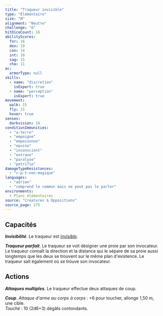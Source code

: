 ```yaml
---
title: "Traqueur invisible"
type: "Élémentaire"
size: "M"
alignment: "Neutre"
challenge: "6"
hitDiceCount: 16
abilityScores:
  for: 16
  dex: 19
  con: 14
  int: 10
  sag: 15
  cha: 11
ac: 
  armorType: null
skills: 
  - name: "discretion"
    isExpert: true
  - name: "perception"
    isExpert: true
movement: 
  walk: 15
  fly: 15
  hover: true
senses: 
  darkvision: 18
conditionImmunities: 
  - "a-terre"
  - "empoigne"
  - "empoisonne"
  - "epuise"
  - "inconscient"
  - "entrave"
  - "paralyse"
  - "petrifie"
damageTypeResistances: 
  - "c-p-t-non-magique"
languages: 
  - "aérien"
  - "comprend le commun mais ne peut pas le parler"
environments:
  - Plans élémentaires
source: "Créatures & Oppositions"
source_page: 275
---
```

## Capacités
_**Invisibilité**_. Le traqueur est [_invisible_](/gerer-la-sante-du-personnage#invisible).

_**Traqueur parfait**_. Le traqueur se voit désigner une proie par son invocateur. Le traqueur connaît la direction et la distance qui le sépare de sa proie aussi longtemps que les deux se trouvent sur le même plan d'existence. Le traqueur sait également où se trouve son invocateur.

## Actions
_**Attaques multiples**_. Le traqueur effectue deux attaques de coup.

_**Coup**_. _Attaque d'arme au corps à corps_ : +6 pour toucher, allonge 1,50 m, une cible.  
_Touché_ : 10 (2d6+3) dégâts contondants.
